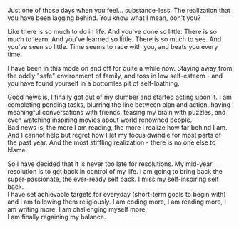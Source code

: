 
<p>
  Just one of those days when you feel... substance-less. The realization that you have been lagging behind.
  You know what I mean, don't you?
</p>

<p>
  Like there is so much to do in life. And you've done so little.
  There is so much to learn. And you've learned so little.
  There is so much to see. And you've seen so little.
  Time seems to race with you, and beats you every time.
</p>

<p>
  I have been in this mode on and off for quite a while now. Staying away from the oddly "safe" environment of family, and toss in low self-esteem - and you have found yourself in a bottomles pit of self-loathing. 
</p>
<p>
Good news is, I finally got out of my slumber and started acting upon it.
  I am completing pending tasks, blurring the line between plan and action, having meaningful conversations with friends, teasing my brain with puzzles, and even watching inspiring movies about world renowned people. </br>
Bad news is, the more I am reading, the more I realize how far behind I am. And I cannot help but regret how I let my focus dwindle for most parts of the past year. And the most stiffling realization - there is no one else to blame.
</p>

<p>
So I have decided that it is never too late for resolutions. My mid-year resolution is to get back in control of my life. I am going to bring back the super-passionate, the ever-ready self back. I miss my self-inspiring self back. </br>
I have set achievable targets for everyday (short-term goals to begin with) and I am following them religiously.
I am coding more, I am reading more, I am writing more. I am challenging myself more.
</br>
I am finally regaining my balance.
</P>
